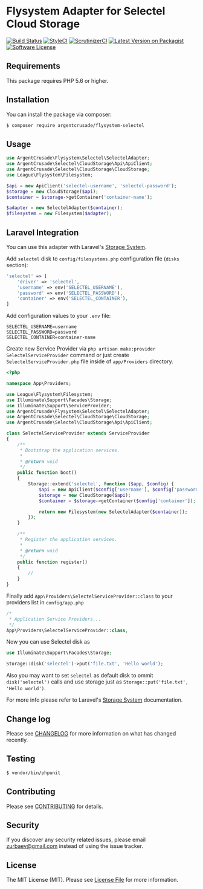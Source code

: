 # Flysystem Adapter for Selectel Cloud Storage

[![Build Status][ico-travis]][link-travis]
[![StyleCI][ico-styleci]][link-styleci]
[![ScrutinizerCI][ico-scrutinizer]][link-scrutinizer]
[![Latest Version on Packagist][ico-version]][link-packagist]
[![Software License][ico-license]](LICENSE.md)

## Requirements
This package requires PHP 5.6 or higher.

## Installation

You can install the package via composer:

``` bash
$ composer require argentcrusade/flysystem-selectel
```

## Usage

``` php
use ArgentCrusade\Flysystem\Selectel\SelectelAdapter;
use ArgentCrusade\Selectel\CloudStorage\Api\ApiClient;
use ArgentCrusade\Selectel\CloudStorage\CloudStorage;
use League\Flysystem\Filesystem;

$api = new ApiClient('selectel-username', 'selectel-password');
$storage = new CloudStorage($api);
$container = $storage->getContainer('container-name');

$adapter = new SelectelAdapter($container);
$filesystem = new Filesystem($adapter);
```

## Laravel Integration

You can use this adapter with Laravel's [Storage System](https://laravel.com/docs/5.4/filesystem).


Add `selectel` disk to `config/filesystems.php` configuration file (`disks` section):


```php
'selectel' => [
    'driver' => 'selectel',
    'username' => env('SELECTEL_USERNAME'),
    'password' => env('SELECTEL_PASSWORD'),
    'container' => env('SELECTEL_CONTAINER'),
]
```


Add configuration values to your `.env` file:


```
SELECTEL_USERNAME=username
SELECTEL_PASSWORD=password
SELECTEL_CONTAINER=container-name
```


Create new Service Provider via `php artisan make:provider SelectelServiceProvider` command or just create `SelectelServiceProvider.php` file inside of `app/Providers` directory.


```php
<?php

namespace App\Providers;

use League\Flysystem\Filesystem;
use Illuminate\Support\Facades\Storage;
use Illuminate\Support\ServiceProvider;
use ArgentCrusade\Flysystem\Selectel\SelectelAdapter;
use ArgentCrusade\Selectel\CloudStorage\CloudStorage;
use ArgentCrusade\Selectel\CloudStorage\Api\ApiClient;

class SelectelServiceProvider extends ServiceProvider
{
    /**
     * Bootstrap the application services.
     *
     * @return void
     */
    public function boot()
    {
        Storage::extend('selectel', function ($app, $config) {
            $api = new ApiClient($config['username'], $config['password']);
            $storage = new CloudStorage($api);
            $container = $storage->getContainer($config['container']);

            return new Filesystem(new SelectelAdapter($container));
        });
    }

    /**
     * Register the application services.
     *
     * @return void
     */
    public function register()
    {
        //
    }
}
```


Finally add `App\Providers\SelectelServiceProvider::class` to your providers list in `config/app.php`


```php
/*
 * Application Service Providers...
 */
App\Providers\SelectelServiceProvider::class,
```


Now you can use Selectel disk as


```php
use Illuminate\Support\Facades\Storage;

Storage::disk('selectel')->put('file.txt', 'Hello world');
```


Also you may want to set `selectel` as default disk to ommit `disk('selectel')` calls and use storage just as `Storage::put('file.txt', 'Hello world')`.


For more info please refer to Laravel's [Storage System](https://laravel.com/docs/5.4/filesystem) documentation.


## Change log

Please see [CHANGELOG](CHANGELOG.md) for more information on what has changed recently.

## Testing

``` bash
$ vendor/bin/phpunit
```

## Contributing

Please see [CONTRIBUTING](CONTRIBUTING.md) for details.

## Security

If you discover any security related issues, please email zurbaev@gmail.com instead of using the issue tracker.

## License

The MIT License (MIT). Please see [License File](LICENSE.md) for more information.

[ico-version]: https://poser.pugx.org/argentcrusade/flysystem-selectel/version?format=flat
[ico-license]: https://poser.pugx.org/argentcrusade/flysystem-selectel/license?format=flat
[ico-travis]: https://api.travis-ci.org/ArgentCrusade/flysystem-selectel.svg?branch=master
[ico-styleci]: https://styleci.io/repos/84637792/shield?branch=master&style=flat
[ico-scrutinizer]: https://scrutinizer-ci.com/g/ArgentCrusade/flysystem-selectel/badges/quality-score.png?b=master

[link-packagist]: https://packagist.org/packages/argentcrusade/flysystem-selectel
[link-travis]: https://travis-ci.org/ArgentCrusade/flysystem-selectel
[link-styleci]: https://styleci.io/repos/84637792
[link-scrutinizer]: https://scrutinizer-ci.com/g/ArgentCrusade/flysystem-selectel/
[link-author]: https://github.com/tzurbaev
